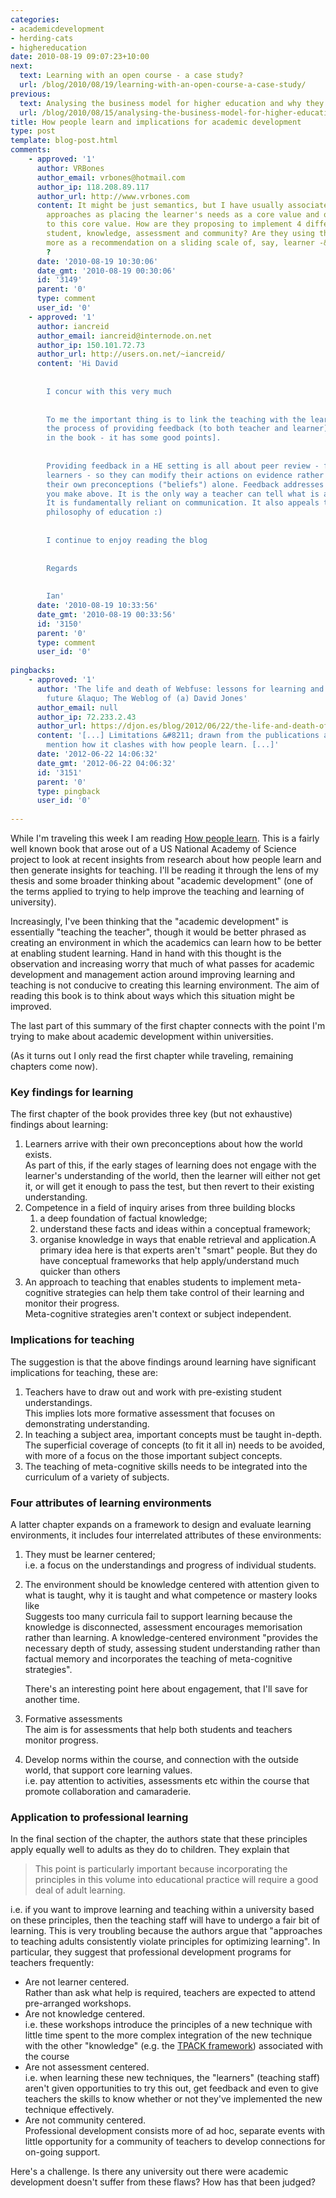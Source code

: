 ```yaml
---
categories:
- academicdevelopment
- herding-cats
- highereducation
date: 2010-08-19 09:07:23+10:00
next:
  text: Learning with an open course - a case study?
  url: /blog/2010/08/19/learning-with-an-open-course-a-case-study/
previous:
  text: Analysing the business model for higher education and why they can&#039;t
  url: /blog/2010/08/15/analysing-the-business-model-for-higher-education-and-why-they-cant/
title: How people learn and implications for academic development
type: post
template: blog-post.html
comments:
    - approved: '1'
      author: VRBones
      author_email: vrbones@hotmail.com
      author_ip: 118.208.89.117
      author_url: http://www.vrbones.com
      content: It might be just semantics, but I have usually associated "learner centred"
        approaches as placing the learner's needs as a core value and other aspects subservient
        to this core value. How are they proposing to implement 4 different centres for
        student, knowledge, assessment and community? Are they using the term "centred"
        more as a recommendation on a sliding scale of, say, learner -&gt; teacher (management)
        ?
      date: '2010-08-19 10:30:06'
      date_gmt: '2010-08-19 00:30:06'
      id: '3149'
      parent: '0'
      type: comment
      user_id: '0'
    - approved: '1'
      author: iancreid
      author_email: iancreid@internode.on.net
      author_ip: 150.101.72.73
      author_url: http://users.on.net/~iancreid/
      content: 'Hi David
    
    
        I concur with this very much
    
    
        To me the important thing is to link the teaching with the learning - through
        the process of providing feedback (to both teacher and learner). [Search for ''feedback''
        in the book - it has some good points].
    
    
        Providing feedback in a HE setting is all about peer review - for teachers and
        learners - so they can modify their actions on evidence rather than relying on
        their own preconceptions ("beliefs") alone. Feedback addresses the four dot points
        you make above. It is the only way a teacher can tell what is actually being learned.
        It is fundamentally reliant on communication. It also appeals to my social constructivist
        philosophy of education :)
    
    
        I continue to enjoy reading the blog
    
    
        Regards
    
    
        Ian'
      date: '2010-08-19 10:33:56'
      date_gmt: '2010-08-19 00:33:56'
      id: '3150'
      parent: '0'
      type: comment
      user_id: '0'
    
pingbacks:
    - approved: '1'
      author: 'The life and death of Webfuse: lessons for learning and leading into the
        future &laquo; The Weblog of (a) David Jones'
      author_email: null
      author_ip: 72.233.2.43
      author_url: https://djon.es/blog/2012/06/22/the-life-and-death-of-webfuse-lessons-for-learning-and-leading-into-the-future/
      content: '[...] Limitations &#8211; drawn from the publications above.Also perhaps
        mention how it clashes with how people learn. [...]'
      date: '2012-06-22 14:06:32'
      date_gmt: '2012-06-22 04:06:32'
      id: '3151'
      parent: '0'
      type: pingback
      user_id: '0'
    
---
```

While I'm traveling this week I am reading [How people learn](http://www.nap.edu/openbook.php?record_id=6160). This is a fairly well known book that arose out of a US National Academy of Science project to look at recent insights from research about how people learn and then generate insights for teaching. I'll be reading it through the lens of my thesis and some broader thinking about "academic development" (one of the terms applied to trying to help improve the teaching and learning of university).

Increasingly, I've been thinking that the "academic development" is essentially "teaching the teacher", though it would be better phrased as creating an environment in which the academics can learn how to be better at enabling student learning. Hand in hand with this thought is the observation and increasing worry that much of what passes for academic development and management action around improving learning and teaching is not conducive to creating this learning environment. The aim of reading this book is to think about ways which this situation might be improved.

The last part of this summary of the first chapter connects with the point I'm trying to make about academic development within universities.

(As it turns out I only read the first chapter while traveling, remaining chapters come now).

### Key findings for learning

The first chapter of the book provides three key (but not exhaustive) findings about learning:

1. Learners arrive with their own preconceptions about how the world exists.  
    As part of this, if the early stages of learning does not engage with the learner's understanding of the world, then the learner will either not get it, or will get it enough to pass the test, but then revert to their existing understanding.
2. Competence in a field of inquiry arises from three building blocks
    1. a deep foundation of factual knowledge;
    2. understand these facts and ideas within a conceptual framework;
    3. organise knowledge in ways that enable retrieval and application.A primary idea here is that experts aren't "smart" people. But they do have conceptual frameworks that help apply/understand much quicker than others
3. An approach to teaching that enables students to implement meta-cognitive strategies can help them take control of their learning and monitor their progress.  
    Meta-cognitive strategies aren't context or subject independent.

### Implications for teaching

The suggestion is that the above findings around learning have significant implications for teaching, these are:

1. Teachers have to draw out and work with pre-existing student understandings.  
    This implies lots more formative assessment that focuses on demonstrating understanding.
2. In teaching a subject area, important concepts must be taught in-depth.  
    The superficial coverage of concepts (to fit it all in) needs to be avoided, with more of a focus on the those important subject concepts.
3. The teaching of meta-cognitive skills needs to be integrated into the curriculum of a variety of subjects.

### Four attributes of learning environments

A latter chapter expands on a framework to design and evaluate learning environments, it includes four interrelated attributes of these environments:

1. They must be learner centered;  
    i.e. a focus on the understandings and progress of individual students.
2. The environment should be knowledge centered with attention given to what is taught, why it is taught and what competence or mastery looks like  
    Suggests too many curricula fail to support learning because the knowledge is disconnected, assessment encourages memorisation rather than learning. A knowledge-centered environment "provides the necessary depth of study, assessing student understanding rather than factual memory and incorporates the teaching of meta-cognitive strategies".
    
    There's an interesting point here about engagement, that I'll save for another time.
    
3. Formative assessments  
    The aim is for assessments that help both students and teachers monitor progress.
4. Develop norms within the course, and connection with the outside world, that support core learning values.  
    i.e. pay attention to activities, assessments etc within the course that promote collaboration and camaraderie.

### Application to professional learning

In the final section of the chapter, the authors state that these principles apply equally well to adults as they do to children. They explain that

> This point is particularly important because incorporating the principles in this volume into educational practice will require a good deal of adult learning.

i.e. if you want to improve learning and teaching within a university based on these principles, then the teaching staff will have to undergo a fair bit of learning. This is very troubling because the authors argue that "approaches to teaching adults consistently violate principles for optimizing learning". In particular, they suggest that professional development programs for teachers frequently:

- Are not learner centered.  
    Rather than ask what help is required, teachers are expected to attend pre-arranged workshops.
- Are not knowledge centered.  
    i.e. these workshops introduce the principles of a new technique with little time spent to the more complex integration of the new technique with the other "knowledge" (e.g. the [TPACK framework](http://www.tpack.org/)) associated with the course
- Are not assessment centered.  
    i.e. when learning these new techniques, the "learners" (teaching staff) aren't given opportunities to try this out, get feedback and even to give teachers the skills to know whether or not they've implemented the new technique effectively.
- Are not community centered.  
    Professional development consists more of ad hoc, separate events with little opportunity for a community of teachers to develop connections for on-going support.

Here's a challenge. Is there any university out there were academic development doesn't suffer from these flaws? How has that been judged?